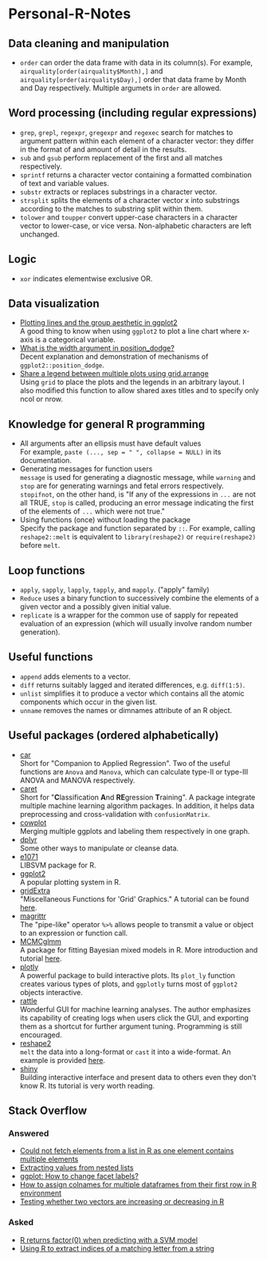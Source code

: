 # Personal-R-Notes
## Data cleaning and manipulation
* `order` can order the data frame with data in its column(s). For example, `airquality[order(airquality$Month),]` and `airquality[order(airquality$Day),]` order that data frame by Month and Day respectively. Multiple argumets in `order` are allowed.

## Word processing (including regular expressions)
* `grep`, `grepl`, `regexpr`, `gregexpr` and `regexec` search for matches to argument pattern within each element of a character vector: they differ in the format of and amount of detail in the results.
* `sub` and `gsub` perform replacement of the first and all matches respectively.
* `sprintf` returns a character vector containing a formatted combination of text and variable values.
* `substr` extracts or replaces substrings in a character vector.
* `strsplit` splits the elements of a character vector x into substrings according to the matches to substring split within them.
* `tolower` and `toupper` convert upper-case characters in a character vector to lower-case, or vice versa. Non-alphabetic characters are left unchanged.

## Logic
* `xor` indicates elementwise exclusive OR.

## Data visualization
* <a href="http://stackoverflow.com/questions/10357768/plotting-lines-and-the-group-aesthetic-in-ggplot2">Plotting lines and the group aesthetic in ggplot2</a><br>
A good thing to know when using `ggplot2` to plot a line chart where x-axis is a categorical variable.
* <a href="http://stackoverflow.com/questions/34889766/what-is-the-width-argument-in-position-dodge">What is the width argument in position_dodge?</a><br>
Decent explanation and demonstration of mechanisms of `ggplot2::position_dodge`.
* [Share a legend between multiple plots using grid.arrange](https://github.com/tidyverse/ggplot2/wiki/Share-a-legend-between-two-ggplot2-graphs)<br>
Using `grid` to place the plots and the legends in an arbitrary layout. I also modified this function to allow shared axes titles and to specify only ncol or nrow.

## Knowledge for general R programming
* All arguments after an ellipsis must have default values<br>
For example, `paste (..., sep = " ", collapse = NULL)` in its documentation.
* Generating messages for function users<br>
`message` is used for generating a diagnostic message, while `warning` and `stop` are for generating warnings and fetal errors respectively. `stopifnot`, on the other hand, is "If any of the expressions in `...` are not all TRUE, `stop` is called, producing an error message indicating the first of the elements of `...` which were not true."
* Using functions (once) without loading the package<br>
Specify the package and function separated by `::`. For example, calling `reshape2::melt` is equivalent to `library(reshape2)` or `require(reshape2)` before `melt`.

## Loop functions
* `apply`, `sapply`, `lapply`, `tapply`, and `mapply`. ("apply" family)
* `Reduce` uses a binary function to successively combine the elements of a given vector and a possibly given initial value.
* `replicate` is a wrapper for the common use of sapply for repeated evaluation of an expression (which will usually involve random number generation).

## Useful functions
* `append` adds elements to a vector.
* `diff` returns suitably lagged and iterated differences, e.g. `diff(1:5)`.
* `unlist` simplifies it to produce a vector which contains all the atomic components which occur in the given list.
* `unname` removes the names or dimnames attribute of an R object.

## Useful packages (ordered alphabetically)
* [car](https://cran.r-project.org/package=car)<br>
Short for "Companion to Applied Regression". Two of the useful functions are `Anova` and `Manova`, which can calculate type-II or type-III ANOVA and MANOVA respectively.
* [caret](http://topepo.github.io/caret/index.html)<br>
Short for "**C**lassification **A**nd **RE**gression **T**raining". A package integrate multiple machine learning algorithm packages. In addition, it helps data preprocessing and cross-validation with `confusionMatrix`.
* [cowplot](https://cran.r-project.org/web/packages/cowplot/vignettes/introduction.html)<br>
Merging multiple ggplots and labeling them respectively in one graph.
* [dplyr](https://cran.r-project.org/web/packages/dplyr/vignettes/introduction.html)<br>
Some other ways to manipulate or cleanse data.
* [e1071](https://cran.r-project.org/package=e1071)<br>
LIBSVM package for R.
* [ggplot2](http://ggplot2.org)<br>
A popular plotting system in R.
* [gridExtra](https://cran.r-project.org/package=gridExtra)<br>
"Miscellaneous Functions for 'Grid' Graphics." A tutorial can be found <a href="http://www.sthda.com/english/wiki/ggplot2-easy-way-to-mix-multiple-graphs-on-the-same-page-r-software-and-data-visualization">here</a>.
* <a href="https://cran.r-project.org/web/packages/magrittr/vignettes/magrittr.html">magrittr</a><br>
The "pipe-like" operator `%>%` allows people to transmit a value or object to an expression or function call.
* [MCMCglmm](https://cran.r-project.org/package=MCMCglmm)<br>
A package for fitting Bayesian mixed models in R. More introduction and tutorial <a href="https://github.com/tmalsburg/MCMCglmm-intro">here</a>.
* [plotly](https://plot.ly/r/)<br>
A powerful package to build interactive plots. Its `plot_ly` function creates various types of plots, and `ggplotly` turns most of `ggplot2` objects interactive.
* [rattle](http://rattle.togaware.com)<br>
Wonderful GUI for machine learning analyses. The author emphasizes its capability of creating logs when users click the GUI, and exporting them as a shortcut for further argument tuning. Programming is still encouraged.
* [reshape2](https://cran.r-project.org/package=reshape2)<br>
`melt` the data into a long-format or `cast` it into a wide-format. An example is provided <a href="https://corytu.github.io/R_Language_Playground/reshape2_melt.html">here</a>.
* [shiny](https://shiny.rstudio.com/)<br>
Building interactive interface and present data to others even they don't know R. Its tutorial is very worth reading.

## Stack Overflow
### Answered
* [Could not fetch elements from a list in R as one element contains multiple elements](http://stackoverflow.com/questions/44096790/could-not-fetch-elements-from-a-list-in-r-as-one-element-contains-multiple-elem)
* [Extracting values from nested lists](http://stackoverflow.com/questions/42771789/extracting-values-from-nested-lists/)
* [ggplot: How to change facet labels?](http://stackoverflow.com/questions/3472980/ggplot-how-to-change-facet-labels/)
* [How to assign colnames for multiple dataframes from their first row in R environment](http://stackoverflow.com/questions/44014184/how-to-assign-colnames-for-multiple-dataframes-from-their-first-row-in-r-environ/)
* [Testing whether two vectors are increasing or decreasing in R](http://stackoverflow.com/questions/44015452/testing-whether-two-vectors-are-increasing-or-decreasing-in-r/)

### Asked
* [R returns factor(0) when predicting with a SVM model](http://stackoverflow.com/questions/44003391/r-returns-factor0-when-predicting-with-a-svm-model)
* [Using R to extract indices of a matching letter from a string](http://stackoverflow.com/questions/40927854/using-r-to-extract-indices-of-a-matching-letter-from-a-string)

